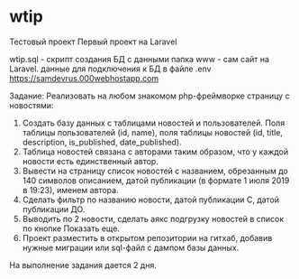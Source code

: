 # wtip
Тестовый проект
Первый проект на Laravel

wtip.sql - скрипт создания БД с данными
папка www - сам сайт на Laravel. данные для подключения к БД в файле .env
https://samdevrus.000webhostapp.com

Задание:
Реализовать на любом знакомом php-фреймворке страницу с новостями:


1. Создать базу данных с таблицами новостей и пользователей. Поля таблицы пользователей (id, name), поля таблицы новостей (id, title, description, is_published, date_published).
2. Таблица новостей связана с авторами таким образом, что у каждой новости есть единственный автор.
3. Вывести на страницу список новостей с названием, обрезанным до 140 символов описанием, датой публикации (в формате 1 июля 2019 в 19:23), именем автора.
4. Сделать фильтр по названию новости, датой публикации С, датой публикации ДО.
5. Выводить по 2 новости, сделать аякс подгрузку новостей в список по кнопке Показать еще.
6. Проект разместить в открытом репозитории на гитхаб, добавив нужные миграции или sql-файл с дампом базы данных.

На выполнение задания дается 2 дня.
